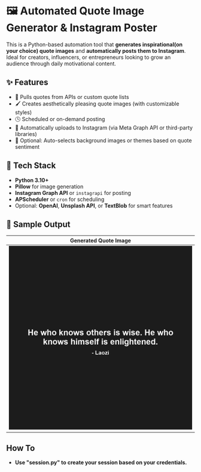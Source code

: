 # 🖼️ Automated Quote Image Generator & Instagram Poster

This is a Python-based automation tool that **generates inspirational(on your choice) quote images** and **automatically posts them to Instagram**. Ideal for creators, influencers, or entrepreneurs looking to grow an audience through daily motivational content.

## ✨ Features

- 📜 Pulls quotes from APIs or custom quote lists
- 🖌️ Creates aesthetically pleasing quote images (with customizable styles)
- 🕓 Scheduled or on-demand posting
- 📱 Automatically uploads to Instagram (via Meta Graph API or third-party libraries)
- 🧠 Optional: Auto-selects background images or themes based on quote sentiment

## 🚀 Tech Stack

- **Python 3.10+**
- **Pillow** for image generation
- **Instagram Graph API** or `instagrapi` for posting
- **APScheduler** or `cron` for scheduling
- Optional: **OpenAI**, **Unsplash API**, or **TextBlob** for smart features

## 📸 Sample Output

| Generated Quote Image          |
|--------------------------------|
| ![sample](./images/output.jpg) |

## How To

- **Use "session.py" to create your session based on your credentials.**

